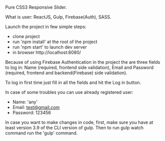 Pure CSS3 Responsive Slider.

What is user: ReactJS, Gulp, Firebase(Auth), SASS.

Launch the project in few simple steps:

- clone project
- run 'npm install' at the root of the project
- run 'npm start' to launch dev server
- in browser http://localhost:8080/

Because of using Firebase Authentication in the project the are three fields to log in: Name (required, frontend side validation), Email and Password (required, frontend and backend(Firebase) side validation).

To log in first time just fill in all the fields and hit the Log in button.

In case of some troubles you can use already registered user: 
- Name: 'any'
- Email: test@gmail.com
- Password: 123456

In case you want to make changes in code, first, make sure you have at least version 3.9 of the CLI version of gulp. 
Then to run gulp watch command run the 'gulp' command.